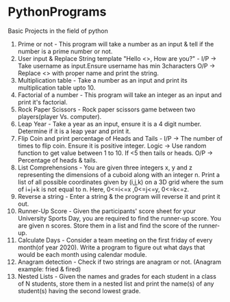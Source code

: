 # PythonPrograms
Basic Projects in the field of python
1. Prime or not - This program will take a number as an input & tell if the number is a prime number or not.
2. User input & Replace String template "Hello <>, How are you?" - I/P -> Take username as input.Ensure username has min 3characters O/P -> Replace <> with proper name and print the string.
3. Multiplication table - Take a number as an input and print its multiplication table upto 10.
4. Factorial of a number - This program will take an integer as an input and print it's factorial.
5. Rock Paper Scissors - Rock paper scissors game between two players(player Vs. computer).
6. Leap Year - Take a year as an input, ensure it is a 4 digit number. Determine if it is a leap year and print it.
7. Flip Coin and print percentage of Heads and Tails - I/P -> The number of times to flip coin. Ensure it is positive integer. Logic -> Use random function to get value between 1 to 10. If <5 then tails or heads. O/P -> Percentage of heads & tails.
8. List Comprehensions - You are given three integers x, y and z representing the dimensions of a cuboid along with an integer n. Print a list of all possible coordinates given by (i,j,k) on a 3D grid where the sum of i+j+k is not equal to n. Here, 0<=i<=x ,0<=j<=y, 0<=k<=z. 
9. Reverse a string - Enter a string & the program will reverse it and print it out.
10. Runner-Up Score - Given the participants' score sheet for your University Sports Day, you are required to find the runner-up score. You are given n scores. Store them in a list and find the score of the runner-up.
11. Calculate Days - Consider a team meeting on the first friday of every month(of year 2020). Write a program to figure out what days that would be each month using calendar module.
12. Anagram detection - Check if two strings are anagram or not. (Anagram example: fried & fired)
13. Nested Lists - Given the names and grades for each student in a class of N students, store them in a nested list and print the name(s) of any student(s) having the second lowest grade.
